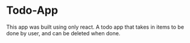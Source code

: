 # Todo-App
This app was built using only react. A todo app that takes in items to be done by user, and can be deleted when done.
